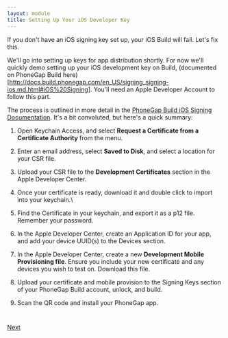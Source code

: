 ```yaml
---
layout: module
title: Setting Up Your iOS Developer Key
---
```


If you don't have an iOS signing key set up, your iOS Build will fail. Let's fix this.

We'll go into setting up keys for app distribution shortly. For now we'll quickly demo setting up your iOS development key on Build, (documented on PhoneGap Build here)[http://docs.build.phonegap.com/en_US/signing_signing-ios.md.html#iOS%20Signing]. You'll need an Apple Developer Account to follow this part.

The process is outlined in more detail in the [PhoneGap Build iOS Signing Documentation](http://docs.build.phonegap.com/en_US/signing_signing-ios.md.html#iOS%20Signing). It's a bit convoluted, but here's a quick summary:

1. Open Keychain Access, and select __Request a Certificate from a Certificate Authority__ from the menu.

2. Enter an email address, select __Saved to Disk__, and select a location for your CSR file.

3. Upload your CSR file to the __Development Certificates__ section in the Apple Developer Center.

4. Once your certificate is ready, download it and double click to import into your keychain.\

5. Find the Certificate in your keychain, and export it as a p12 file. Remember your password.

6. In the Apple Developer Center, create an Application ID for your app, and add your device UUID(s) to the Devices section.

7. In the Apple Developer Center, create a new __Development Mobile Provisioning file__. Ensure you include your new certificate and any devices you wish to test on. Download this file.

8. Upload your certificate and mobile provision to the Signing Keys section of your PhoneGap Build account, unlock, and build.

9. Scan the QR code and install your PhoneGap app.


<div class="row" style="margin-top:40px;">
<div class="col-sm-12">
<a href="3-make-your-app-do-stuff.html" class="btn btn-default pull-right">Next <i class="glyphicon
glyphicon-chevron-right"></i></a>
</div>
</div>
